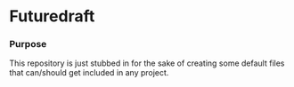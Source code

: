 # Futuredraft

### Purpose

This repository is just stubbed in for the sake of creating some default files that can/should get included in any project.

